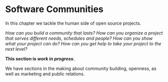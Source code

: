 # Software Communities

In this chapter we tackle the human side of open source projects.

*How can you build a community that lasts? How can you organize a project that serves different needs, schedules and people? How can you show what your project can do? How can you get help to take your project to the next level?*

**This section is *work in progress*.**

<!-- Read on in the sections about [Community Building](./building.md), [Project Organisation](./organisation.md), [Marketing](./marketing.md), and [Contributors](./contributors.md). -->

We have sections in the making about community building, openness, as well as marketing and public relations.